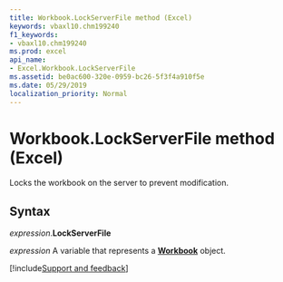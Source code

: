 ```yaml
---
title: Workbook.LockServerFile method (Excel)
keywords: vbaxl10.chm199240
f1_keywords:
- vbaxl10.chm199240
ms.prod: excel
api_name:
- Excel.Workbook.LockServerFile
ms.assetid: be0ac600-320e-0959-bc26-5f3f4a910f5e
ms.date: 05/29/2019
localization_priority: Normal
---
```



# Workbook.LockServerFile method (Excel)

Locks the workbook on the server to prevent modification.


## Syntax

_expression_.**LockServerFile**

_expression_ A variable that represents a **[Workbook](Excel.Workbook.md)** object.




[!include[Support and feedback](~/includes/feedback-boilerplate.md)]